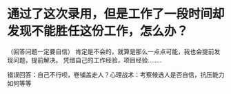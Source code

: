 #	通过了这次录用，但是工作了一段时间却发现不能胜任这份工作，怎么办？
（回答问题一定要自信）
肯定是不会的，就算是那么一点点可能，我也会提前发现问题，提前解决。
凭借自己的工作经验，项目经验……..

错误回答：自己不行呗，卷铺盖走人？心理战术：考察候选人是否自信，抗压能力如何等等
